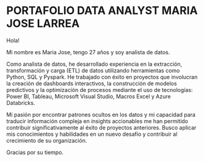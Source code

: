 # PORTAFOLIO DATA ANALYST MARIA JOSE LARREA

Hola!

Mi nombre es Maria Jose, tengo 27 años y soy analista de datos.

Como analista de datos, he desarrollado experiencia en la extracción, transformación y carga (ETL) de datos utilizando herramientas como Python, SQL y Pyspark. He trabajado con éxito en proyectos que involucran la creación de dashboards interactivos, la construcción de modelos predictivos y la optimización de procesos mediante el uso de tecnologías: Power BI, Tableau, Microsoft Visual Studio, Macros Excel y Azure Databricks.

Mi pasión por encontrar patrones ocultos en los datos y mi capacidad para traducir información compleja en insights accionables me han permitido contribuir significativamente al éxito de proyectos anteriores. Busco aplicar mis conocimientos y habilidades en un nuevo desafío y contribuir al crecimiento de su organización.


Gracias por su tiempo.

